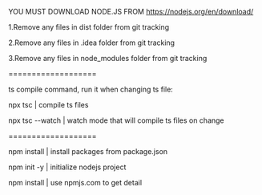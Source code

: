 

YOU MUST DOWNLOAD NODE.JS FROM https://nodejs.org/en/download/

1.Remove any files in dist folder from git tracking

2.Remove any files in .idea folder from git tracking

3.Remove any files in node_modules folder from git tracking



===================

ts compile command, run it when changing ts file:

npx tsc | compile ts files

npx tsc --watch | watch mode that will compile ts files on change

===================

npm install | install packages from package.json

npm init -y  | initialize nodejs project

npm install <package-name> | use npmjs.com to get detail